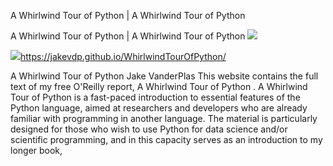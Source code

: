 A Whirlwind Tour of Python | A Whirlwind Tour of Python

A Whirlwind Tour of Python | A Whirlwind Tour of Python
![](../_resources/fb6afc61c0a059af360da181355b2339.png)

![](:/c052b9a5298fb19d00bba6582f3456c1)https://jakevdp.github.io/WhirlwindTourOfPython/

A Whirlwind Tour of Python Jake VanderPlas This website contains the full text of my free O'Reilly report, A Whirlwind Tour of Python . A Whirlwind Tour of Python is a fast-paced introduction to essential features of the Python language, aimed at researchers and developers who are already familiar with programming in another language. The material is particularly designed for those who wish to use Python for data science and/or scientific programming, and in this capacity serves as an introduction to my longer book,